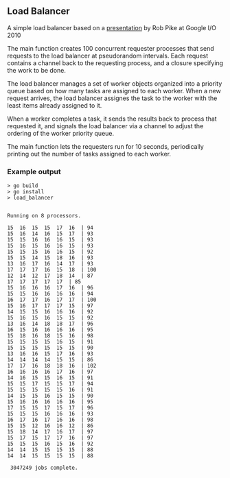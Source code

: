 ## Load Balancer

A simple load balancer based on a [presentation](https://www.youtube.com/watch?v=jgVhBThJdXc) by Rob Pike at Google I/O 2010

The main function creates 100 concurrent requester processes that send requests to the load balancer at pseudorandom intervals. Each request contains a channel back to the requesting process, and a closure specifying the work to be done.

The load balancer manages a set of worker objects organized into a priority queue based on how many tasks are assigned to each worker.  When a new request arrives, the load balancer assignes the task to the worker with the least items already assigned to it.  

When a worker completes a task, it sends the results back to process that requested it, and signals the load balancer via a channel to adjust the ordering of the worker priority queue.

The main function lets the requesters run for 10 seconds, periodically printing out the number of tasks assigned to each worker.

### Example output

    > go build
    > go install
    > load_balancer


    Running on 8 processors.

    15  16  15  15  17  16  | 94  
    15  16  14  16  15  17  | 93  
    15  15  16  16  16  15  | 93  
    15  16  15  16  16  15  | 93  
    15  15  15  16  16  15  | 92  
    15  15  14  15  18  16  | 93  
    13  16  17  16  14  17  | 93  
    17  17  17  16  15  18  | 100  
    12  14  12  17  18  14  | 87  
    17  17  17  17  17  | 85  
    15  16  16  16  17  16  | 96  
    15  15  16  16  16  16  | 94  
    16  17  17  16  17  17  | 100  
    15  16  17  17  17  15  | 97  
    14  15  15  16  16  16  | 92  
    15  16  15  16  15  15  | 92  
    13  16  14  18  18  17  | 96  
    16  15  16  16  16  16  | 95  
    15  18  16  18  15  16  | 98  
    15  15  15  15  16  15  | 91  
    15  15  15  15  15  15  | 90  
    13  16  16  15  17  16  | 93  
    14  14  14  14  15  15  | 86  
    17  17  16  18  18  16  | 102  
    16  16  16  16  17  16  | 97  
    14  16  15  15  16  15  | 91  
    15  15  17  15  15  17  | 94  
    15  15  15  15  15  16  | 91  
    14  15  15  16  15  15  | 90  
    15  16  16  16  16  16  | 95  
    17  15  15  17  15  17  | 96  
    15  15  15  16  16  16  | 93  
    16  17  16  17  16  16  | 98  
    15  15  12  16  16  12  | 86  
    15  18  14  17  16  17  | 97  
    15  17  15  17  17  16  | 97  
    15  15  15  16  15  16  | 92  
    14  14  15  15  15  15  | 88  
    14  14  15  15  15  15  | 88  

     3047249 jobs complete.